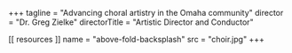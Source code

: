 +++
tagline = "Advancing choral artistry in the Omaha community"
director = "Dr. Greg Zielke"
directorTitle = "Artistic Director and Conductor"

[[ resources ]]
    name = "above-fold-backsplash"
    src = "choir.jpg"
+++
